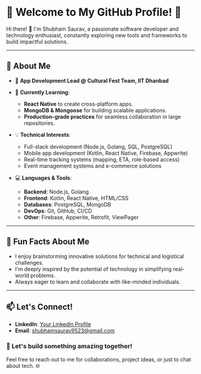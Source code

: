 # 🌟 Welcome to My GitHub Profile! 🌟

Hi there! 👋 I'm Shubham Saurav, a passionate software developer and technology enthusiast, constantly exploring new tools and frameworks to build impactful solutions.

---

## 🚀 About Me

- 🔭 **App Development Lead @ Cultural Fest Team, IIT Dhanbad**
- 🌱 **Currently Learning**:  
  - **React Native** to create cross-platform apps.
  - **MongoDB & Mongoose** for building scalable applications.
  - **Production-grade practices** for seamless collaboration in large repositories.

- 💡 **Technical Interests**:
  - Full-stack development (Node.js, Golang, SQL, PostgreSQL)
  - Mobile app development (Kotlin, React Native, Firebase, Appwrite)
  - Real-time tracking systems (mapping, ETA, role-based access)
  - Event management systems and e-commerce solutions

- 💻 **Languages & Tools**:
  - **Backend**: Node.js, Golang
  - **Frontend**: Kotlin, React Native, HTML/CSS
  - **Databases**: PostgreSQL, MongoDB
  - **DevOps**: Git, GitHub, CI/CD
  - **Other**: Firebase, Appwrite, Retrofit, ViewPager

---



## 🌟 Fun Facts About Me
- I enjoy brainstorming innovative solutions for technical and logistical challenges.
- I'm deeply inspired by the potential of technology in simplifying real-world problems.
- Always eager to learn and collaborate with like-minded individuals.

---

## 📫 Let's Connect!
- **LinkedIn**: [Your LinkedIn Profile]([https://www.linkedin.com/in/your-profile](https://www.linkedin.com/in/shubham-saurav-bab886255/))
- **Email**: shubhamsaurav9523@gmail.com


### 🚀 Let's build something amazing together!  
Feel free to reach out to me for collaborations, project ideas, or just to chat about tech. 🌐

